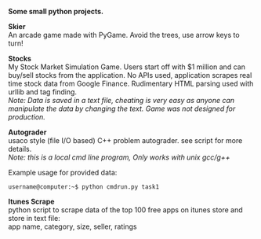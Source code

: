 **Some small python projects.**

**Skier**  
An arcade game made with PyGame. Avoid the trees, use arrow keys to turn!

**Stocks**  
My Stock Market Simulation Game. Users start off with $1 million
and can buy/sell stocks from the application. No APIs used, application
scrapes real time stock data from Google Finance. Rudimentary HTML parsing used
with urllib and tag finding.  
*Note: Data is saved in a text file, cheating is very easy as anyone
can manipulate the data by changing the text. Game was not designed for 
production.*

**Autograder**    
usaco style (file I/O based) C++ problem autograder. see script for more details.  
*Note: this is a local cmd line program, Only works with unix gcc/g++*   

Example usage for provided data: 
```
username@computer:~$ python cmdrun.py task1
```

**Itunes Scrape**  
python script to scrape data of the top 100 free apps on itunes store and store in text file:  
app name, category, size, seller, ratings

